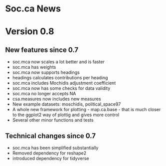 # Soc.ca News

# Version 0.8

## New features since 0.7
* soc.mca now scales a lot better and is faster
* soc.mca has weights
* soc.mca now supports headings
* headings calculates contributions per heading
* soc.mca includes Mochidis adjustment coefficient
* soc.mca now has some checks for data validity
* soc.mca no longer accepts NA
* csa.measures now includes new measures
* New example datasets: moschidis, political_space97
* A whole new framework for plotting - map.ca.base - that is much closer to the ggplot2 way of plottig and gives more control
* Several other minor functions and tests

## Technical changes since 0.7
* soc.mca has been simplified substantially
* Removed dependency for reshape2
* introduced dependency for tidyverse
